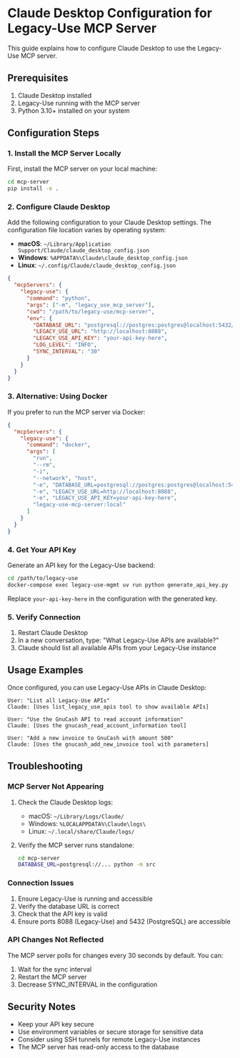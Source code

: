 # Claude Desktop Configuration for Legacy-Use MCP Server

This guide explains how to configure Claude Desktop to use the Legacy-Use MCP server.

## Prerequisites

1. Claude Desktop installed
2. Legacy-Use running with the MCP server
3. Python 3.10+ installed on your system

## Configuration Steps

### 1. Install the MCP Server Locally

First, install the MCP server on your local machine:

```bash
cd mcp-server
pip install -e .
```

### 2. Configure Claude Desktop

Add the following configuration to your Claude Desktop settings. The configuration file location varies by operating system:

- **macOS**: `~/Library/Application Support/Claude/claude_desktop_config.json`
- **Windows**: `%APPDATA%\Claude\claude_desktop_config.json`
- **Linux**: `~/.config/Claude/claude_desktop_config.json`

```json
{
  "mcpServers": {
    "legacy-use": {
      "command": "python",
      "args": ["-m", "legacy_use_mcp_server"],
      "cwd": "/path/to/legacy-use/mcp-server",
      "env": {
        "DATABASE_URL": "postgresql://postgres:postgres@localhost:5432/legacy_use_demo",
        "LEGACY_USE_URL": "http://localhost:8088",
        "LEGACY_USE_API_KEY": "your-api-key-here",
        "LOG_LEVEL": "INFO",
        "SYNC_INTERVAL": "30"
      }
    }
  }
}
```

### 3. Alternative: Using Docker

If you prefer to run the MCP server via Docker:

```json
{
  "mcpServers": {
    "legacy-use": {
      "command": "docker",
      "args": [
        "run",
        "--rm",
        "-i",
        "--network", "host",
        "-e", "DATABASE_URL=postgresql://postgres:postgres@localhost:5432/legacy_use_demo",
        "-e", "LEGACY_USE_URL=http://localhost:8088",
        "-e", "LEGACY_USE_API_KEY=your-api-key-here",
        "legacy-use-mcp-server:local"
      ]
    }
  }
}
```

### 4. Get Your API Key

Generate an API key for the Legacy-Use backend:

```bash
cd /path/to/legacy-use
docker-compose exec legacy-use-mgmt uv run python generate_api_key.py
```

Replace `your-api-key-here` in the configuration with the generated key.

### 5. Verify Connection

1. Restart Claude Desktop
2. In a new conversation, type: "What Legacy-Use APIs are available?"
3. Claude should list all available APIs from your Legacy-Use instance

## Usage Examples

Once configured, you can use Legacy-Use APIs in Claude Desktop:

```
User: "List all Legacy-Use APIs"
Claude: [Uses list_legacy_use_apis tool to show available APIs]

User: "Use the GnuCash API to read account information"
Claude: [Uses the gnucash_read_account_information tool]

User: "Add a new invoice to GnuCash with amount 500"
Claude: [Uses the gnucash_add_new_invoice tool with parameters]
```

## Troubleshooting

### MCP Server Not Appearing

1. Check the Claude Desktop logs:
   - macOS: `~/Library/Logs/Claude/`
   - Windows: `%LOCALAPPDATA%\Claude\logs\`
   - Linux: `~/.local/share/Claude/logs/`

2. Verify the MCP server runs standalone:
   ```bash
   cd mcp-server
   DATABASE_URL=postgresql://... python -m src
   ```

### Connection Issues

1. Ensure Legacy-Use is running and accessible
2. Verify the database URL is correct
3. Check that the API key is valid
4. Ensure ports 8088 (Legacy-Use) and 5432 (PostgreSQL) are accessible

### API Changes Not Reflected

The MCP server polls for changes every 30 seconds by default. You can:
1. Wait for the sync interval
2. Restart the MCP server
3. Decrease SYNC_INTERVAL in the configuration

## Security Notes

- Keep your API key secure
- Use environment variables or secure storage for sensitive data
- Consider using SSH tunnels for remote Legacy-Use instances
- The MCP server has read-only access to the database